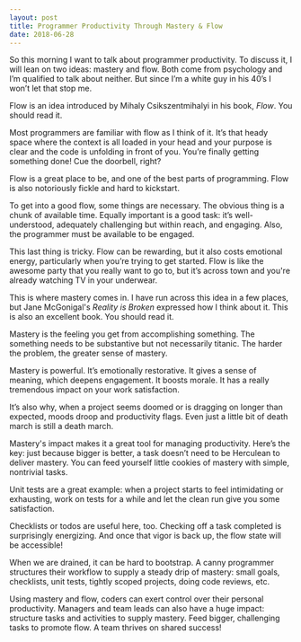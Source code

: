 ```yaml
---
layout: post
title: Programmer Productivity Through Mastery & Flow
date: 2018-06-28
---
```

So this morning I want to talk about programmer productivity. To discuss it, I will lean on two ideas: mastery and flow.
Both come from psychology and I’m qualified to talk about neither. But since I’m a white guy in his 40’s I won’t let
that stop me.

Flow is an idea introduced by Mihaly Csikszentmihalyi in his book, _Flow_. You should read it.

Most programmers are familiar with flow as I think of it. It’s that heady space where the context is all loaded in your
head and your purpose is clear and the code is unfolding in front of you. You’re finally getting something done! Cue the
doorbell, right?

Flow is a great place to be, and one of the best parts of programming. Flow is also notoriously fickle and hard to
kickstart.

To get into a good flow, some things are necessary. The obvious thing is a chunk of available time. Equally important is
a good task: it’s well-understood, adequately challenging but within reach, and engaging. Also, the programmer must be
available to be engaged.

This last thing is tricky. Flow can be rewarding, but it also costs emotional energy, particularly when you’re trying to
get started. Flow is like the awesome party that you really want to go to, but it’s across town and you're already
watching TV in your underwear.

This is where mastery comes in. I have run across this idea in a few places, but Jane McGonigal's _Reality is Broken_
expressed how I think about it. This is also an excellent book. You should read it.

Mastery is the feeling you get from accomplishing something. The something needs to be substantive but not necessarily
titanic. The harder the problem, the greater sense of mastery.

Mastery is powerful. It’s emotionally restorative. It gives a sense of meaning, which deepens engagement. It boosts
morale. It has a really tremendous impact on your work satisfaction.

It’s also why, when a project seems doomed or is dragging on longer than expected, moods droop and productivity flags.
Even just a little bit of death march is still a death march.

Mastery's impact makes it a great tool for managing productivity. Here’s the key: just because bigger is better, a task
doesn’t need to be Herculean to deliver mastery. You can feed yourself little cookies of mastery with simple, nontrivial
tasks.

Unit tests are a great example: when a project starts to feel intimidating or exhausting, work on tests for a while and
let the clean run give you some satisfaction.

Checklists or todos are useful here, too. Checking off a task completed is surprisingly energizing. And once that vigor
is back up, the flow state will be accessible!

When we are drained, it can be hard to bootstrap. A canny programmer structures their workflow to supply a steady drip
of mastery: small goals, checklists, unit tests, tightly scoped projects, doing code reviews, etc.

Using mastery and flow, coders can exert control over their personal productivity. Managers and team leads can also have
a huge impact: structure tasks and activities to supply mastery. Feed bigger, challenging tasks to promote flow. A team
thrives on shared success!